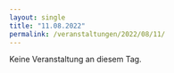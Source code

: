 ```yaml
---
layout: single
title: "11.08.2022"
permalink: /veranstaltungen/2022/08/11/
---
```


Keine Veranstaltung an diesem Tag.
